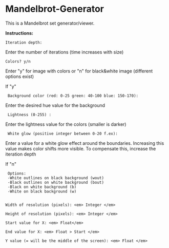 # Mandelbrot-Generator

This is a Mandelbrot set generator/viewer. 

<b>Instructions:</b>

    Iteration depth:

Enter the number of iterations (time increases with size)

    Colors? y/n

Enter "y" for image with colors or "n" for black&white image (different options exist)

   If "y"

     Background color (red: 0-25 green: 40-100 blue: 150-170): 
   
   Enter the desired hue value for the background
   
     Lightness (0-255) :
   
   Enter the lightness value for the colors (smaller is darker)
   
     White glow (positive integer between 0-20 f.ex):
   
   Enter a value for a white glow effect around the boundaries. Increasing this value makes color shifts more visible. 
   To compensate this,  increase the iteration depth
   
    
   If "n"
     
     Options:
     -White outlines on black background (wout) 
     -Black outlines on white background (bout) 
     -Black on white background (b)
     -White on black background (w)
 
 
    Width of resolution (pixels): <em> Integer </em>
  
    Height of resolution (pixels): <em> Integer </em>
  
    Start value for X: <em> Float</em>
  
    End value for X: <em> Float > Start </em>
  
    Y value (= will be the middle of the screen): <em> Float </em>

